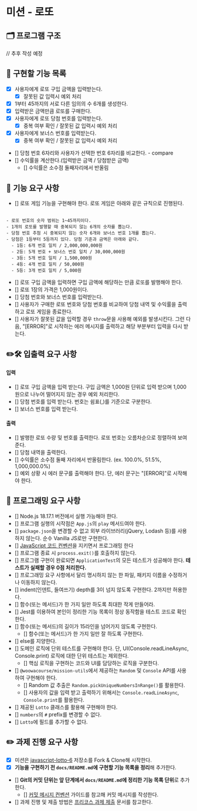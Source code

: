 # 미션 - 로또

## 🗂️ 프로그램 구조

// 추후 작성 예정

## 🫥 구현할 기능 목록

- [x] 사용자에게 로또 구입 금액을 입력받는다.
  - [x] 잘못된 값 입력시 예외 처리
- [x] 1부터 45까지의 서로 다른 임의의 수 6개를 생성한다.
- [x] 입력받은 금액만큼 로또를 구매한다.
- [x] 사용자에게 로또 당첨 번호를 입력받는다.
  - [x] 중복 여부 확인 / 잘못된 값 입력시 예외 처리
- [x] 사용자에게 보너스 번호를 입력받는다.
  - [x] 중복 여부 확인 / 잘못된 값 입력시 예외 처리
- [] 당첨 번호 6자리와 사용자가 선택한 번호 6자리를 비교한다. - compare
- [] 수익률을 계산한다.(입력받은 금액 / 당첨받은 금액)
  - [] 수익률은 소수점 둘째자리에서 반올림

## 🚀 기능 요구 사항

- [] 로또 게임 기능을 구현해야 한다. 로또 게임은 아래와 같은 규칙으로 진행된다.

```

- 로또 번호의 숫자 범위는 1~45까지이다.
- 1개의 로또를 발행할 때 중복되지 않는 6개의 숫자를 뽑는다.
- 당첨 번호 추첨 시 중복되지 않는 숫자 6개와 보너스 번호 1개를 뽑는다.
- 당첨은 1등부터 5등까지 있다. 당첨 기준과 금액은 아래와 같다.
  - 1등: 6개 번호 일치 / 2,000,000,000원
  - 2등: 5개 번호 + 보너스 번호 일치 / 30,000,000원
  - 3등: 5개 번호 일치 / 1,500,000원
  - 4등: 4개 번호 일치 / 50,000원
  - 5등: 3개 번호 일치 / 5,000원

```

- [] 로또 구입 금액을 입력하면 구입 금액에 해당하는 만큼 로또를 발행해야 한다.
- [] 로또 1장의 가격은 1,000원이다.
- [] 당첨 번호와 보너스 번호를 입력받는다.
- [] 사용자가 구매한 로또 번호와 당첨 번호를 비교하여 당첨 내역 및 수익률을 출력하고 로또 게임을 종료한다.
- [] 사용자가 잘못된 값을 입력할 경우 `throw`문을 사용해 예외를 발생시킨다. 그런 다음, "[ERROR]"로 시작하는 에러 메시지를 출력하고 해당 부분부터 입력을 다시 받는다.

## ✏️🛠️ 입출력 요구 사항

#### 입력

- [] 로또 구입 금액을 입력 받는다. 구입 금액은 1,000원 단위로 입력 받으며 1,000원으로 나누어 떨어지지 않는 경우 예외 처리한다.
- [] 당첨 번호를 입력 받는다. 번호는 쉼표(,)를 기준으로 구분한다.
- [] 보너스 번호를 입력 받는다.

#### 출력

- [] 발행한 로또 수량 및 번호를 출력한다. 로또 번호는 오름차순으로 정렬하여 보여준다.
- [] 당첨 내역을 출력한다.
- [] 수익률은 소수점 둘째 자리에서 반올림한다. (ex. 100.0%, 51.5%, 1,000,000.0%)
- [] 예외 상황 시 에러 문구를 출력해야 한다. 단, 에러 문구는 "[ERROR]"로 시작해야 한다.

## 🎯 프로그래밍 요구 사항

- [] Node.js 18.17.1 버전에서 실행 가능해야 한다.
- [] 프로그램 실행의 시작점은 `App.js`의 `play` 메서드여야 한다.
- [] `package.json`을 변경할 수 없고 외부 라이브러리(jQuery, Lodash 등)를 사용하지 않는다. 순수 Vanilla JS로만 구현한다.
- [] [JavaScript 코드 컨벤션](https://github.com/woowacourse/woowacourse-docs/tree/main/styleguide/javascript)을 지키면서 프로그래밍 한다
- [] 프로그램 종료 시 `process.exit()`를 호출하지 않는다.
- [] 프로그램 구현이 완료되면 `ApplicationTest`의 모든 테스트가 성공해야 한다. **테스트가 실패할 경우 0점 처리한다.**
- [] 프로그래밍 요구 사항에서 달리 명시하지 않는 한 파일, 패키지 이름을 수정하거나 이동하지 않는다.
- [] indent(인덴트, 들여쓰기) depth를 3이 넘지 않도록 구현한다. 2까지만 허용한다.
- [] 함수(또는 메서드)가 한 가지 일만 하도록 최대한 작게 만들어라.
- [] Jest를 이용하여 본인이 정리한 기능 목록이 정상 동작함을 테스트 코드로 확인한다.
- [] 함수(또는 메서드)의 길이가 15라인을 넘어가지 않도록 구현한다.
  - [] 함수(또는 메서드)가 한 가지 일만 잘 하도록 구현한다.
- [] else를 지양한다.
- [] 도메인 로직에 단위 테스트를 구현해야 한다. 단, UI(Console.readLineAsync, Console.print) 로직에 대한 단위 테스트는 제외한다.
  - [] 핵심 로직을 구현하는 코드와 UI를 담당하는 로직을 구분한다.
- [] `@woowacourse/mission-utils`에서 제공하는 `Random` 및 `Console` API를 사용하여 구현해야 한다.
  - [] Random 값 추출은 `Random.pickUniqueNumbersInRange()`를 활용한다.
  - [] 사용자의 값을 입력 받고 출력하기 위해서는 `Console.readLineAsync`, `Console.print`를 활용한다.
- [] 제공된 `Lotto` 클래스를 활용해 구현해야 한다.
- [] `numbers`의 `#` prefix를 변경할 수 없다.
- [] `Lotto`에 필드를 추가할 수 없다.

## ✏️ 과제 진행 요구 사항

- [x] 미션은 [javascript-lotto-6](https://github.com/woowacourse-precourse/javascript-lotto-6/) 저장소를 Fork & Clone해 시작한다.
- [x] **기능을 구현하기 전 `docs/README.md`에 구현할 기능 목록을 정리**해 추가한다.
- [] **Git의 커밋 단위는 앞 단계에서 `docs/README.md`에 정리한 기능 목록 단위**로 추가한다.
  - [] [커밋 메시지 컨벤션](https://gist.github.com/stephenparish/9941e89d80e2bc58a153) 가이드를 참고해 커밋 메시지를 작성한다.
- [] 과제 진행 및 제출 방법은 [프리코스 과제 제출](https://github.com/woowacourse/woowacourse-docs/tree/master/precourse) 문서를 참고한다.
